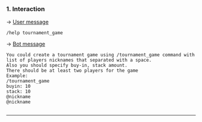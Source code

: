 ### 1. Interaction

&rarr; <ins>User message</ins>

```
/help tournament_game 
```

&rarr; <ins>Bot message</ins>

``` 
You could create a tournament game using /tournament_game command with list of players nicknames that separated with a space.
Also you should specify buy-in, stack amount.
There should be at least two players for the game
Example: 
/tournament_game
buyin: 10
stack: 10
@nickname 
@nickname
 
``` 
___